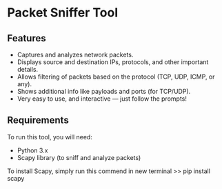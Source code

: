 # Packet Sniffer Tool

## Features
- Captures and analyzes network packets.
- Displays source and destination IPs, protocols, and other important details.
- Allows filtering of packets based on the protocol (TCP, UDP, ICMP, or any).
- Shows additional info like payloads and ports (for TCP/UDP).
- Very easy to use, and interactive — just follow the prompts!

## Requirements
To run this tool, you will need:
- Python 3.x
- Scapy library (to sniff and analyze packets)

To install Scapy, simply run this commend in new terminal >> pip install scapy

